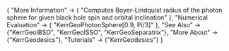 {
  "More Information" -> {
    "Computes Boyer-Lindquist radius of the photon sphere for given black hole spin and orbital inclination"
  },
  "Numerical Evaluation" -> {
    "KerrGeoPhotonSphere[0.9, Pi/3]"
    },
  "See Also" -> {"KerrGeoIBSO", "KerrGeoISSO", "KerrGeoSeparatrix"},
  "More About" -> {"KerrGeodesics"},
  "Tutorials" -> {"KerrGeodesics"}
}